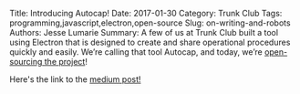 Title: Introducing Autocap!
Date: 2017-01-30
Category: Trunk Club
Tags: programming,javascript,electron,open-source
Slug: on-writing-and-robots
Authors: Jesse Lumarie
Summary: A few of us at Trunk Club built a tool using Electron that is designed to create and share operational procedures quickly and easily.
We’re calling that tool Autocap, and today, we’re [open-sourcing the project](https://medium.com/unpacking-trunk-club/introducing-autocap-f33701f3264a#.usthd2llz)!

Here's the link to the [medium post!](https://medium.com/unpacking-trunk-club/introducing-autocap-f33701f3264a#.usthd2llz)
